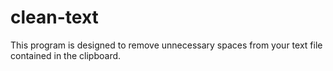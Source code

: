 # clean-text
This program is designed to remove unnecessary spaces from your text file contained in the clipboard.
